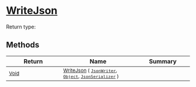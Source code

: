 # [WriteJson](./DistanceFunctionJsonConverter-100664044.md)


Return type:
## Methods

| Return | Name | Summary | 
| --- | --- | --- | 
| <sub>[Void](https://docs.microsoft.com/en-us/dotnet/api/System.Void)</sub><img width=200/>| <sub>[WriteJson](./DistanceFunctionJsonConverter-100664044.md) ( [`JsonWriter`](./DistanceFunctionJsonConverter-100664044.md), [`Object`](https://docs.microsoft.com/en-us/dotnet/api/System.Object), [`JsonSerializer`](./DistanceFunctionJsonConverter-100664044.md) )</sub>| <sub></sub><img width=200/>| <br>


